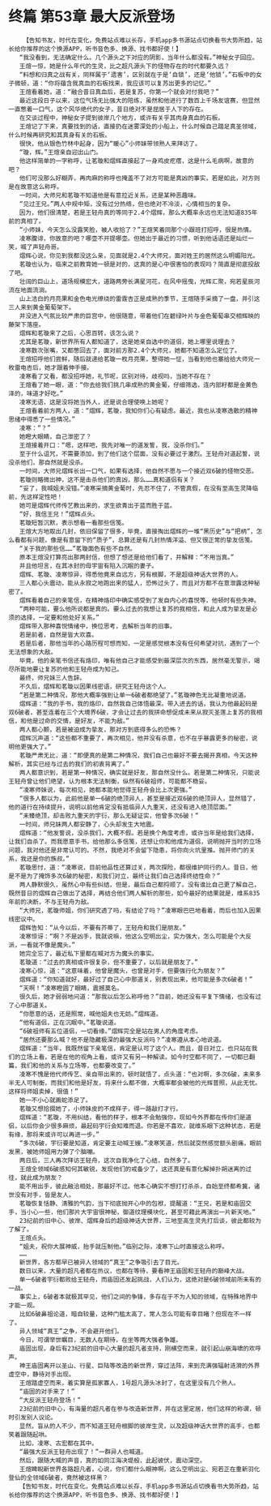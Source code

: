 # 终篇 第53章 最大反派登场
        【告知书友，时代在变化，免费站点难以长存，手机app多书源站点切换看书大势所趋，站长给你推荐的这个换源APP，听书音色多、换源、找书都好使！】
       “我没看到，无法确定什么。几个源头之下对应的阴影，当年什么都没有。”神秘女子回应。
       王煊一惊，她是什么年代的生灵，比之超凡源头下的怪物存在的时代都要久远？
       “料想和归真之战有关，同样属于‘遗害’，区别就在于是‘自锁’，还是‘他锁’。”石板中的女子微顿，道：“你将蕴含我真血的石板找来，我应该可以复苏出更多的记忆。”
       王煊看着她，道：“融合昔日真血后，若是复苏，你第一个就会对付我吧？”
       最近这段日子以来，这位气场无比强大的陪练，虽然和他进行了数百上千场友谊赛，但显然一直憋着一口气，这个风华绝代的女子，昔日绝对不是屈居于人下的存在。
       在交谈过程中，神秘女子提到彼岸几个地方，或许有关乎其肉身真血的石板。
       王煊记了下来，真要找到的话，直接扔在迷雾深处的小船上，什么时候自己踏足真圣领域，什么时候再研究和其真身有关的石板。
       很快，他从银色竹林中起身，因为“暖心”小师妹带领熟人来拜访了。
       “璇，辉。”王煊亲自迎出山门。
       他这样简单的一字称呼，让茗璇和熠辉直接起了一身鸡皮疙瘩，这是什么毛病啊，故意的吧？
       他们可没那么好糊弄，再肉麻的称呼也掩盖不了对方可能是真凶的事实，若是如此，对方则是在故意这么称呼。
       一时间，大师兄和茗璇不知道他是有意拉近关系，还是某种恶趣味。
       “见过王兄。”两人中规中矩，没有过分热络，但也绝对不冷淡，心情相当的复杂。
       因为，他们很清楚，若是王轻舟真的等同于2.4个熠辉，那么大概率永远也无法知道835年前的真相了。
       “小师妹，今天怎么没露笑脸，被人收拾了？”王煊笑着同那个小跟班打招呼，很是热情。
       凌寒腹诽，你故意的吧？哪壶不开提哪壶。但她出于最近的习惯，听到他话语还是灿烂一笑，喊了声轻舟哥。
       熠辉心说，你见到我都没这么亲，见面就是2.4个大师兄，面对姓王的居然这么明媚阳光。
       茗璇也认为，临来之前教育她一顿是对的，这真的是心中很害怕的表现吗？简直是彻底投敌了吧。
       壮阔的巨山上，道场规模宏大，道路两旁长满星河花，在风中摇曳，光辉汇聚，宛若星辰河流在地面流淌。
       山上洁白的月亮果和金色电光缭绕的雷霆杏正是成熟的季节，王煊随手采摘了一盘，并引这三人来到黄金葡萄架下。
       并没进入气氛比较严肃的巨宫中，他很随意，带着他们在碧绿叶片与金色葡萄串交相辉映的藤架下落座。
       熠辉和茗璇来了之后，心思百转，该怎么说？
       尤其是茗璇，新世界所有人都知道了，这是她亲自选中的道侣，她上哪里说理去？
       凌寒数次张嘴，又都憋回去了，面对前方那2.4个大师兄，她都不知道怎么定位了。
       王煊招呼他们尝鲜，随后就递给茗璇一枚月亮果，整得她一怔，当看到他也塞给给大师兄一枚雷电杏后，她才跟着伸手接。
       凌寒看了又看，都没招呼她，礼节呢，区别对待，歧视吗，当她不存在？
       王煊看了她一眼，道：“你去给我们挑几串成熟的黄金葡，仔细筛选，连内部籽都是金黄色泽的，味道才好吃。”
       凌寒无语，这是没将她当外人，还是说合理使唤上她呢？
       王煊看着前方两人，道：“熠辉，茗璇，我知你们心有疑虑。最近，我也从凌寒逸散的精神思绪中得悉了一些情况。”
       凌寒：“？”
       她瞪大眼睛，自己泄密了？
       王煊接着开口：“嗯，这样吧，我先对唯一的道发誓，我，没杀你们。”
       至于什么诅咒，不需要添加，到了他们这个层面，没有必要过于激烈。王轻舟对道起誓，说没杀他们，那自然就是没杀。
       一时间，大师兄熠辉长出一口气，如果有选择，他自然不愿与一个接近双6破的怪物交恶。
       茗璇则略微出神，这不是击杀他们的真凶，那么……真和道侣有关？
       “妥了，我喊姐夫没错。”凌寒采摘黄金葡时，先忍不住了，不管真假，在没有至高生灵降临前，先这样定性吧！
       她可是熠辉代师传艺教出来的，求生欲青出于蓝而胜于蓝。
       “好，我信王兄！”熠辉点头。
       茗璇短暂沉默，表示想看一看那些信笺。
       王煊大方地取出几封，依旧保留了很多，毕竟，直接掏出熠辉的一堆“黑历史”与“把柄”，怎么看都有问题，像是有意留下的“质子”，总算还是有几封热情洋溢、但又很正常的挚友信笺。
       “关于我的那些信……”茗璇面色有些不自然。
       原本王煊没打算亮出那两封信，但想了想还是给他们看了，并解释：“不用当真。”
       并且他坦言，在其冰封的母宇宙有陷入沉眠的妻子。
       熠辉、茗璇、凌寒惊异，得悉他竟来自远方，另有根脚，不是超级神话大世界的人。
       三人都心头震动，能从永寂之地跑出来的猛人，恐怖过头了，而且对方都不在意泄露这种秘密了。
       熠辉看着自己的亲笔信，在精神烙印中确实感受到了发自内心的喜悦等，他顿时有些失神。
       “两种可能，要么他所说都是真的。要么过去的我想让复苏的我相信，和此人成为挚友是必须的选择，一定要和他处好关系。”
       熠辉带入那种喜悦情绪中，换位思考，去解析当年的旧事。
       若是前者，自然是皆大欢喜。
       若是后者，那他当年的心路历程可想而知，一定是感觉根本没有任何希望对抗，遇到了一个无法想象的大敌。
       毕竟，他的亲笔书信还有烙印，唯有他自己才能感受到最深层次的东西，居然毫无警示，竭尽所能地要让复苏的他和王轻舟成为知己。
       最终，师兄妹三人告辞。
       不久后，熠辉和茗璇以因果线密语，研究王轻舟这个人。
       “若是第二种情况，那他大概率强到让单一6破者都绝望了。”茗璇神色无比凝重地说道。
       熠辉道：“我的手书，我的烙印，自然我自己体悟最深。带入进去的话，我认为他最起码是双6破者，甚至连着在三个大境界6破，才会让过去的我拼命想促成未来从寂灭圣莲上复苏的我相信，和他是过命的交情，是好友，不能为敌。”
       两人都心颤，若是被迫成为挚友，那对方到底得多么的恐怖？
       熠辉沉声道：“这些都不重要了，再次相见，他并没有杀意，也不在乎暴露更多的秘密，说明他更强大了。”
       茗璇严肃无比，道：“即便真的是第二种情况，我们自己也最好不要去揭开真相，今天这种解析，其实已经与过去的我们的初衷背离了。”
       两人都意识到，若是第一种情况，确实就是好友，那自然没什么。若是第二种情况，只能说王轻舟曾让他们绝望，认为根本无法制衡，纵然有6破祖师，可能都不稳妥。
       “凌寒师妹说，每次相见，她都本能地觉得王轻舟会比上次更强。”
       “很多人都以为，此前他是单一6破的绝顶异人，甚至是接近双6破的绝顶异人，显然错了，他的道行在持续提升，说明以前他肯定没有抵临异人九重天，还没有进入绝顶层面。”
       “未臻绝顶，却击败九重天的宇衍，那么无疑证实，他曾多次6破！”
       一时间，师兄妹两人都安静了，心头却发生大地震。
       熠辉道：“他发誓说，没杀我们，大概不假。若是换个角度考虑，或许当年是给我们选择，让我们自杀了。而我愿意手书，给他那么多信笺，还想让你和他成为道侣，说明抛开当时的立场问题，我对他还是非常认可的。不然，我绝对不会留下隐患，将你向火坑里推。抛开师门的关系，我还是你的族叔。”
       茗璇思忖，道：“凌寒说，目前他品性还算过关，两次探险，都很维护同行的人。昔日，他是不是为了掩饰多次6破的秘密，和我们对立，最终让我们自己选择终结性命？”
       两人静默很久，虽然心中有些纠结，但是，最后自己都捋顺了。没有谁比自己更了解自己，既然昔日的熠辉自己做出了选择，再结合他们两人解析的那些，如今最好的结果就是，维系835年前的决断，不与王轻舟为敌。
       “大师兄，茗璇师姐，你们研究透了吗，有结论了吗？”凌寒眼巴巴地看着，而后也加入因果线密议中。
       熠辉告知：“从今以后，不要有芥蒂了，王轻舟和我们是朋友。”
       凌寒惊讶：“啊？不是凶手，我就说嘛，他这么空明出尘，实力强大，怎么可能是个大反派，一看就不像是魔头。”
       她完全忘了，最近私下里都在喊对方为魔头的事实。
       茗璇道：“过去的真相或许很复杂，但不重要了，以后就是朋友了。”
       凌寒心惊，道：“这意味着，他曾是魔头，也曾是对手，但要强行化为朋友？”
       熠辉道：“你知道就好，最好过了自己心中那道关，别表现出来，他可能是多次6破者！”
       “天啊！”凌寒瞪圆了眼睛，震撼莫名。
       很久后，她才弱弱地问道：“那我以后怎么称呼他？”目前，她还没有平复下情绪，也没有过了心中那道关。
       “你愿意的话，还是照常，喊他姐夫也无妨。”熠辉道。
       “他有道侣，正在沉眠中。”茗璇说道。
       “6破祖师有五位道侣，一切看缘。”熠辉完全是站在男人的角度考虑。
       “居然还要那么喊？他不是隐藏极深的最强大反派吗？”凌寒遵从本心地说道。
       熠辉道：“当年，我既然留下亲笔信，肯定是认可了这个人。而且，昔日对立，也只站在我们的立场上看，若是在他的视角上看，或许又有另一种解读。如今时空都不同了，一切都已翻篇，我们和他的关系与立场等，也都要改变了。”
       凌寒不愧是他代师传艺、亲自带出来的，顿时就悟了，点头道：“也对啊，多次6破，未来多半无人可制衡，而我们和他是好友，将来什么都不做，大概率都会被他的光辉普照，从此无忧。这样将师姐卖掉，很值！”
       她一不小心就画蛇添足了。
       茗璇又想拾掇她了，小师妹皮的不成样子，得一路敲打才行。
       熠辉道：“茗璇，不用纠结，看他的样子，根本不会勉强你，现如今外界都在传你们是道侣，以后你会少很多麻烦，最起码宇衍会知难而退。你若是不喜欢，就维系眼下这种状态，若是有缘，那将来或许可以再进一步。”
       “多次6破，宇衍要是知道，肯定要主动喊王嫂。”凌寒笑道，然后就突然感觉额头剧痛，眼前发黑，被她师姐用力弹了个脑嘣。
       两日后，三人再次拜访王轻舟，这次自我净化了心结，自然多了。
       王煊全领域6破感知何其敏锐，发现他们的戒备少了，这还真是有意化解掉扑朔迷离的过往，就此成为朋友？
       能不用出手，彼此融洽相处，那最好不过。他本心确实不想打打杀杀，自始至终都希冀，诸世没有对手，皆是友人。
       茗璇恢复恬静、清雅的气韵，当下彻底抛开心中的包袱，提醒道：“王兄，若是和庙固交手，当小心一些，他们那片大宇宙很神秘，御道纹理模块化，甚至可藉此再演出一片新天地。”
       23纪前的旧中心、彼岸、熠辉身后的超级神话大世界，三地至高生灵先打后谈，彼此都较为了解了。
       王煊点头。
       “姐夫，祝你大展神威，抬手就压制他。”临别之际，凌寒下山时直接这么称呼。
       ……
       新世界，各方都早已被异人领域的“真王”之争吸引去了目光。
       数日以来，大量的超凡者都在热议，也都在等待，要看神王庙固和王轻舟的巅峰大战。
       单一6破者宇衍都败给王轻舟，而庙固还发起挑战，人们认为，这绝对是6破领域前所未有的一战。
       事实上，6破者本就极其罕见，他们之间的争锋，多存在于不为人知的领域，在特殊地界中才能一观。
       比如6破鼻祖论道，暗自较量，这种门槛太高了，常人怎么可能有幸目睹？但现在不一样了。
       异人领域“真王”之争，不会避开他们。
       今日，可谓举世瞩目，无数人在期待，在坐等两大强者争雄。
       庙固出现，身后有23纪前的旧中心大量的超凡者支持，刚横空而来，就引起山崩海啸的欢呼声。
       神王庙固离开以圣山、行星、巨陆等改造的新世界，穿过法阵，来到充满强辐射涟漪的外界虚空中，静待对手出现。
       王煊踏虚空而来，着实算是孤家寡人，1号超凡源头冰封了，在这里没有几个熟人。
       “庙固的对手来了！”
       “大反派王轻舟登场！”
       23纪前的旧中心，有海量的超凡者在参与改造新世界，并在这里定居，他们这样的称谓，顿时引发别人议论。
       显然，盲从的人不少，而不知道王轻舟根脚的彼岸生灵，以及超级神话大世界的高手，也都笑着跟随起哄。
       比如，凌寒、古宏都在其中。
       “最强大反派王轻舟出现了！”一群异人也喊道。
       然后，跟随大喊的声音，真的如同江海决堤般，此起彼伏，震动深空。
       王煊睥睨新世界各路超凡者，心说，你们都什么眼神啊，这么空明出尘、宛若正在重新羽化登仙的全领域6破者，竟然被这样黑？
       【告知书友，时代在变化，免费站点难以长存，手机app多书源站点切换看书大势所趋，站长给你推荐的这个换源APP，听书音色多、换源、找书都好使！】